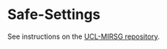 # Safe-Settings

See instructions on the [UCL-MIRSG
repository](https://github.com/UCL-MIRSG/.github/blob/main/safe-settings/README.md).
